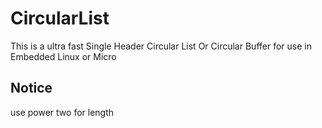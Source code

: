 # CircularList
This is a ultra fast Single Header Circular List Or Circular Buffer for use in Embedded Linux or Micro

## Notice
use power two for length
